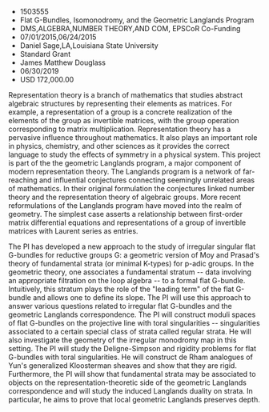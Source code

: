 
* 1503555
* Flat G-Bundles, Isomonodromy, and the Geometric Langlands Program
* DMS,ALGEBRA,NUMBER THEORY,AND COM, EPSCoR Co-Funding
* 07/01/2015,06/24/2015
* Daniel Sage,LA,Louisiana State University
* Standard Grant
* James Matthew Douglass
* 06/30/2019
* USD 172,000.00

Representation theory is a branch of mathematics that studies abstract algebraic
structures by representing their elements as matrices. For example, a
representation of a group is a concrete realization of the elements of the group
as invertible matrices, with the group operation corresponding to matrix
multiplication. Representation theory has a pervasive influence throughout
mathematics. It also plays an important role in physics, chemistry, and other
sciences as it provides the correct language to study the effects of symmetry in
a physical system. This project is part of the the geometric Langlands program,
a major component of modern representation theory. The Langlands program is a
network of far-reaching and influential conjectures connecting seemingly
unrelated areas of mathematics. In their original formulation the conjectures
linked number theory and the representation theory of algebraic groups. More
recent reformulations of the Langlands program have moved into the realm of
geometry. The simplest case asserts a relationship between first-order matrix
differential equations and representations of a group of invertible matrices
with Laurent series as entries.

The PI has developed a new approach to the study of irregular singular flat
G-bundles for reductive groups G: a geometric version of Moy and Prasad's theory
of fundamental strata (or minimal K-types) for p-adic groups. In the geometric
theory, one associates a fundamental stratum -- data involving an appropriate
filtration on the loop algebra -- to a formal flat G-bundle. Intuitively, this
stratum plays the role of the "leading term" of the flat G-bundle and allows one
to define its slope. The PI will use this approach to answer various questions
related to irregular flat G-bundles and the geometric Langlands correspondence.
The PI will construct moduli spaces of flat G-bundles on the projective line
with toral singularities -- singularities associated to a certain special class
of strata called regular strata. He will also investigate the geometry of the
irregular monodromy map in this setting. The PI will study the Deligne-Simpson
and rigidity problems for flat G-bundles with toral singularities. He will
construct de Rham analogues of Yun's generalized Kloosterman sheaves and show
that they are rigid. Furthermore, the PI will show that fundamental strata may
be associated to objects on the representation-theoretic side of the geometric
Langlands correspondence and will study the induced Langlands duality on strata.
In particular, he aims to prove that local geometric Langlands preserves depth.
